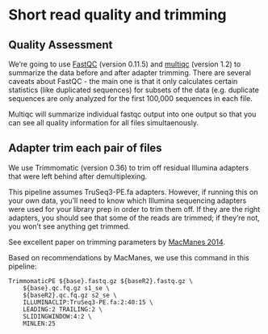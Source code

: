 # Short read quality and trimming

## Quality Assessment

We’re going to use [FastQC](https://www.bioinformatics.babraham.ac.uk/projects/fastqc/) (version 0.11.5) and [multiqc](http://multiqc.info/) (version 1.2) to summarize the data before and after adapter trimming. There are several caveats about FastQC - the main one is that it only calculates certain statistics (like duplicated sequences) for subsets of the data (e.g. duplicate sequences are only analyzed for the first 100,000 sequences in each file.

Multiqc will summarize individual fastqc output into one output so that you can see all quality information for all files simultaenously.

## Adapter trim each pair of files

We use Trimmomatic (version 0.36) to trim off residual Illumina adapters that were left behind after demultiplexing.

This pipeline assumes TruSeq3-PE.fa adapters. However, if running this on your own data, you’ll need to know which Illumina sequencing adapters were used for your library prep in order to trim them off. If they are the right adapters, you should see that some of the reads are trimmed; if they’re not, you won’t see anything get trimmed.

See excellent paper on trimming parameters by [MacManes 2014](https://www.frontiersin.org/articles/10.3389/fgene.2014.00013/full).

Based on recommendations by MacManes, we use this command in this pipeline:

```
TrimmomaticPE ${base}.fastq.gz ${baseR2}.fastq.gz \
    ${base}.qc.fq.gz s1_se \
    ${baseR2}.qc.fq.gz s2_se \
    ILLUMINACLIP:TruSeq3-PE.fa:2:40:15 \
    LEADING:2 TRAILING:2 \
    SLIDINGWINDOW:4:2 \
    MINLEN:25
```
